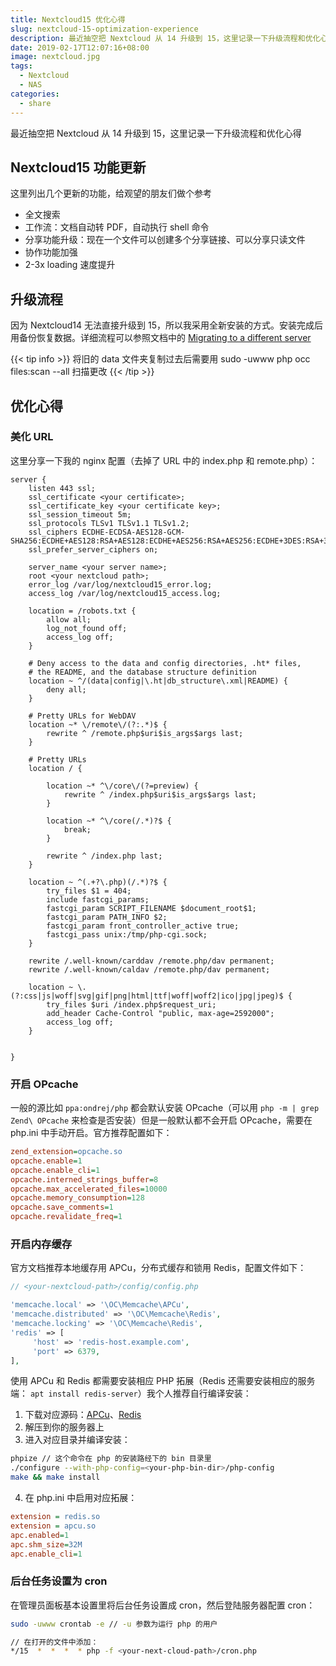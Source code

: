 ```yaml
---
title: Nextcloud15 优化心得
slug: nextcloud-15-optimization-experience
description: 最近抽空把 Nextcloud 从 14 升级到 15，这里记录一下升级流程和优化心得
date: 2019-02-17T12:07:16+08:00 
image: nextcloud.jpg
tags:
  - Nextcloud
  - NAS
categories:
  - share
---
```


最近抽空把 Nextcloud 从 14 升级到 15，这里记录一下升级流程和优化心得

## Nextcloud15 功能更新

这里列出几个更新的功能，给观望的朋友们做个参考

- 全文搜索
- 工作流：文档自动转 PDF，自动执行 shell 命令
- 分享功能升级：现在一个文件可以创建多个分享链接、可以分享只读文件
- 协作功能加强
- 2-3x loading 速度提升

## 升级流程

因为 Nextcloud14 无法直接升级到 15，所以我采用全新安装的方式。安装完成后用备份恢复数据。详细流程可以参照文档中的 [Migrating to a different server](https://docs.nextcloud.com/server/15/admin_manual/maintenance/migrating.html#migrating-to-a-different-server)

{{< tip info >}}
将旧的 data 文件夹复制过去后需要用 sudo -uwww php occ files:scan --all 扫描更改
{{< /tip >}}

## 优化心得

### 美化 URL

这里分享一下我的 nginx 配置（去掉了 URL 中的 index.php 和 remote.php）：

```nginx
server {
    listen 443 ssl;
    ssl_certificate <your certificate>;
    ssl_certificate_key <your certificate key>;
    ssl_session_timeout 5m;
    ssl_protocols TLSv1 TLSv1.1 TLSv1.2;
    ssl_ciphers ECDHE-ECDSA-AES128-GCM-SHA256:ECDHE+AES128:RSA+AES128:ECDHE+AES256:RSA+AES256:ECDHE+3DES:RSA+3DES;
    ssl_prefer_server_ciphers on;

    server_name <your server name>;
    root <your nextcloud path>;
    error_log /var/log/nextcloud15_error.log;
    access_log /var/log/nextcloud15_access.log;

    location = /robots.txt {
        allow all;
        log_not_found off;
        access_log off;
    }

    # Deny access to the data and config directories, .ht* files,
    # the README, and the database structure definition
    location ~ ^/(data|config|\.ht|db_structure\.xml|README) {
        deny all;
    }

    # Pretty URLs for WebDAV
    location ~* \/remote\/(?:.*)$ {
        rewrite ^ /remote.php$uri$is_args$args last;
    }

    # Pretty URLs
    location / {

        location ~* ^\/core\/(?=preview) {
            rewrite ^ /index.php$uri$is_args$args last;
        }

        location ~* ^\/core(/.*)?$ {
            break;
        }

        rewrite ^ /index.php last;
    }

    location ~ ^(.+?\.php)(/.*)?$ {
        try_files $1 = 404;
        include fastcgi_params;
        fastcgi_param SCRIPT_FILENAME $document_root$1;
        fastcgi_param PATH_INFO $2;
        fastcgi_param front_controller_active true;
        fastcgi_pass unix:/tmp/php-cgi.sock;
    }

    rewrite /.well-known/carddav /remote.php/dav permanent;
    rewrite /.well-known/caldav /remote.php/dav permanent;

    location ~ \.(?:css|js|woff|svg|gif|png|html|ttf|woff|woff2|ico|jpg|jpeg)$ {
        try_files $uri /index.php$request_uri;
        add_header Cache-Control "public, max-age=2592000";
        access_log off;
    }


}
```

### 开启 OPcache

一般的源比如 `ppa:ondrej/php` 都会默认安装 OPcache（可以用 `php -m | grep Zend\ OPcache` 来检查是否安装）但是一般默认都不会开启 OPcache，需要在 php.ini 中手动开启。官方推荐配置如下：

```ini
zend_extension=opcache.so
opcache.enable=1
opcache.enable_cli=1
opcache.interned_strings_buffer=8
opcache.max_accelerated_files=10000
opcache.memory_consumption=128
opcache.save_comments=1
opcache.revalidate_freq=1
```

### 开启内存缓存

官方文档推荐本地缓存用 APCu，分布式缓存和锁用 Redis，配置文件如下：

```php
// <your-nextcloud-path>/config/config.php

'memcache.local' => '\OC\Memcache\APCu',
'memcache.distributed' => '\OC\Memcache\Redis',
'memcache.locking' => '\OC\Memcache\Redis',
'redis' => [
     'host' => 'redis-host.example.com',
     'port' => 6379,
],
```

使用 APCu 和 Redis 都需要安装相应 PHP 拓展（Redis 还需要安装相应的服务端： `apt install redis-server`）我个人推荐自行编译安装：

1.  下载对应源码：[APCu](https://pecl.php.net/package/APCu)、[Redis](https://pecl.php.net/package/redis)
2.  解压到你的服务器上
3.  进入对应目录并编译安装：

```bash
phpize // 这个命令在 php 的安装路经下的 bin 目录里
./configure --with-php-config=<your-php-bin-dir>/php-config
make && make install
```

4.  在 php.ini 中启用对应拓展：

```ini
extension = redis.so
extension = apcu.so
apc.enabled=1
apc.shm_size=32M
apc.enable_cli=1
```

### 后台任务设置为 cron

在管理员面板基本设置里将后台任务设置成 cron，然后登陆服务器配置 cron：

```bash
sudo -uwww crontab -e // -u 参数为运行 php 的用户

// 在打开的文件中添加：
*/15  *  *  *  * php -f <your-next-cloud-path>/cron.php
```
